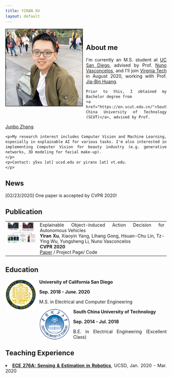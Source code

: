 ```yaml
---
title: YIRAN XU
layout: default
---
```

<div>
<img class="img-responsive img-rounded" src="images/yiran.jpg" alt="" style="float: left; margin-right: 10px; max-width: 240px; border:1px solid black"><br>
</div>

<div id="about" class="col-md-9" style="text-align:justify">
    <h2>About me</h2>
	<p>I'm currently an M.S. student at <a
		href="http://www.ece.ucsd.edu/">UC San Diego</a>, advised by Prof. <a
		href="http://www.svcl.ucsd.edu/~nuno/">Nuno Vasconcelos</a>, 
	and I'll join <a href="http://vt.edu/">Virgnia Tech</a> in August 2020, working with Prof. <a 
		href="https://filebox.ece.vt.edu/~jbhuang/">Jia-Bin Huang</a>.
	
	Prior to this, I obtained my Bachelor degree from 
	<a href="https://en.scut.edu.cn/">South China University of Technology (SCUT)</a>, advised by Prof. 
<a href="https://web.stanford.edu/group/sdgc/scholarjbz.html">Junbo Zhang</a>.
	</p>

	<p>My research interest includes Computer Vision and Machine Learning, especially in explainable AI for various tasks. I'm also interested in implementing Computer Vision for beauty industry (e.g. generative networks, 3D modeling for facial make-up).
	</p>
	<p>Contact: y5xu [at] ucsd.edu or yiranx [at] vt.edu.
	</p>
</div>

<div id="news" class='col-md-9' style="text-align:justify">
    <h2>News</h2>
	<p>[02/23/2020] One paper is accepted by CVPR 2020!
	</p>
</div>

<div id="publication" class="col-md-10" style="text-align:justify">
    <h2>Publication</h2>
	<div class="pub">
	    <table width="100%" border="0">
		<tr>
		    <td width=500 valign="top">
                        <a href="images/xoia.png" class="image"><img src="images/xoia.png" width=500 alt=""></a>
                    </td>
		    <td width="80%">
                        <div >Explainable Object-induced Action Decision for Autonomous Vehicles</div>
                        <div>
			    <span><b>Yiran Xu</b></span>,
                            <span> Xiaoyin Yang, Lihang Gong, Hsuan-Chu Lin, Tz-Ying Wu, Yungsheng Li, Nuno Vasconcelos</span>
                        </div>
                        <div>
                            <span class="tag"><b>CVPR 2020</b></span>
                            <div>
                                <span class="tag"><a href="https://arxiv.org/abs/2003.09405">Paper</a></span> /
                                <span class="tag"><a >Project Page</a></span>/
				<span class="tag"><a > Code</a></span> 
                            </div>
                        </div>
                    </td>
		</tr>
	    </table>
	</div>
</div>

<div id="education" class="col-md-10" style="text-align:justify">
        <h2>Education</h2>
        <div class="media">
                <span class="pull-left"><img src="./images/ucsd_seal.png"
                                             width="96px" height="96px" style="float: left; margin-right: 10px"/></span>
            <div class="media-body">
                <p><b>University of California San Diego</b></p>
                <span style="font-weight: bold">Sep. 2018 - June. 2020</span>
                <p>M.S. in Electrical and Computer Engineering</p>
            </div>
        </div>
        <div class="media">
                <span class="pull-left"><img src="./images/scut_seal.png"
                                             width="96px" height="96px" style="float: left; margin-right: 10px"/></span>
            <div class="media-body">
                <p><b>South China University of Technology</b></p>
                <span style="font-weight:bold">Sep. 2014 - Jul. 2018</span>
                <p>B.E. in Electrical Engineering (Excellent Class)</p>
            </div>
        </div>
    </div>

<div id="teaching" class="col-md-10" style="text-align:justify">
        <h2>Teaching Experience</h2>
        <li><strong><a href="https://natanaso.github.io/ece276a/">ECE 276A: Sensing & Estimation in Robotics</a></strong>,
	UCSD, Jan. 2020 - Mar. 2020
	</li>
</div>
